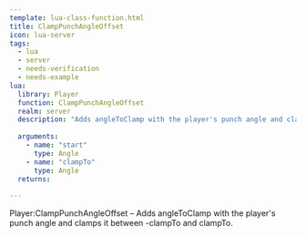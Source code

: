 ```yaml
---
template: lua-class-function.html
title: ClampPunchAngleOffset
icon: lua-server
tags:
  - lua
  - server
  - needs-verification
  - needs-example
lua:
  library: Player
  function: ClampPunchAngleOffset
  realm: server
  description: "Adds angleToClamp with the player's punch angle and clamps it between -clampTo and clampTo."
  
  arguments:
    - name: "start"
      type: Angle
    - name: "clampTo"
      type: Angle
  returns:
    
---
```


<div class="lua__search__keywords">
Player:ClampPunchAngleOffset &#x2013; Adds angleToClamp with the player's punch angle and clamps it between -clampTo and clampTo.
</div>
